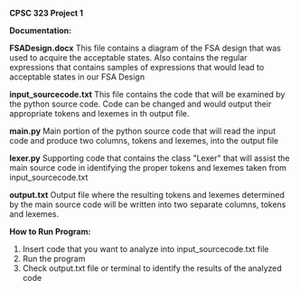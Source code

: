 **CPSC 323 Project 1**

**Documentation:**

**FSADesign.docx**
This file contains a diagram of the FSA design that was used to acquire the acceptable states.
Also contains the regular expressions that contains samples of expressions that would lead to acceptable
states in our FSA Design

**input_sourcecode.txt**
This file contains the code that will be examined by the python source code.
Code can be changed and would output their appropriate tokens and lexemes
in th output file.

**main.py**
Main portion of the python source code that will read the input code and produce
two columns, tokens and lexemes, into the output file

**lexer.py**
Supporting code that contains the class "Lexer" that will assist the main source code
in identifying the proper tokens and lexemes taken from input_sourcecode.txt

**output.txt**
Output file where the resulting tokens and lexemes determined by the main source code will
be written into two separate columns, tokens and lexemes.

**How to Run Program:**
1. Insert code that you want to analyze into input_sourcecode.txt file
2. Run the program
3. Check output.txt file or terminal to identify the results of the analyzed code